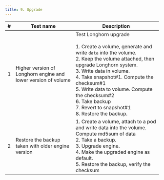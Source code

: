 ```yaml
---
title: 9. Upgrade
---
```


| **#**| **Test name** | **Description** |
| --- | --- | --- |
| 1   | Higher version of Longhorn engine and lower version of volume | Test Longhorn upgrade<br><br>1.  Create a volume, generate and write `data` into the volume.<br>2.  Keep the volume attached, then upgrade Longhorn system.<br>3.  Write data in volume.<br>4.  Take snapshot#1. Compute the checksum#1<br>5.  Write data to volume. Compute the checksum#2<br>6.  Take backup<br>7.  Revert to snapshot#1<br>8.  Restore the backup. |
| 2   | Restore the backup taken with older engine version | 1.  Create a volume, attach to a pod and write data into the volume. Compute md5sum of data<br>2.  Take a backup.<br>3.  Upgrade engine.<br>4.  Make the upgraded engine as default.<br>5.  Restore the backup, verify the checksum |